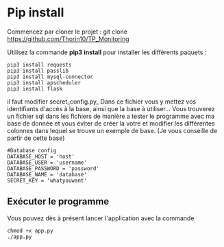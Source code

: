 # Pip install

Commencez par cloner le projet :
git clone https://github.com/Thorin10/TP_Monitoring

 Utilisez la commande  **pip3 install**  pour installer les différents paquets :
```
pip3 install requests
pip3 install passlib
pip3 install mysql-connector
pip3 install apscheduler
pip3 install flask
```

il faut modifier secret_config.py_  Dans ce fichier vous y mettez vos identifiants d'accès à la base, ainsi que la base à utiliser... Vous trouverez un fichier sql dans les fichiers de manière a tester le programme avec ma base de donnée et vous éviter de créer la votre et modifier les différentes colonnes  dans lequel se trouve un exemple de base. (Je vous conseille de partir de cette base)

```
#Database config
DATABASE_HOST = 'host'
DATABASE_USER = 'username'
DATABASE_PASSWORD = 'password'
DATABASE_NAME = 'database'
SECRET_KEY = 'whatyouwant' 
```

## Exécuter le programme

Vous pouvez dès à présent lancer l'application avec la commande
```
chmod +x app.py
./app.py
```
